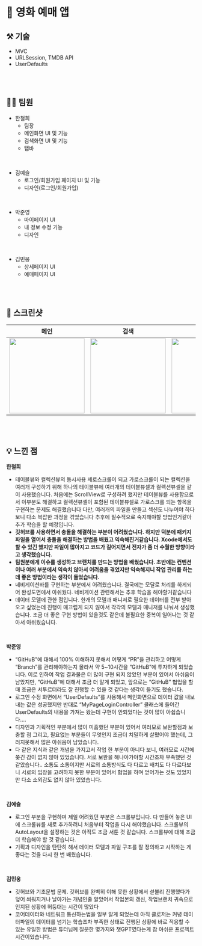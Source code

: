 # 🍿 영화 예매 앱
## ⚒️ 기술
- MVC
- URLSession, TMDB API
- UserDefaults
</br>
</br>

## 🧑‍💻 팀원
- 한철희
  - 팀장
  - 메인화면 UI 및 기능
  - 검색화면 UI 및 기능
  - 탭바
</br>

- 김예슬
  - 로그인/회원가입 페이지 UI 및 기능
  - 디자인(로그인/회원가입)
</br>

- 박준영
  - 마이페이지 UI
  - 내 정보 수정 기능
  - 디자인
</br>

- 김민웅
  - 상세페이지 UI
  - 예매페이지 UI
</br>
</br>

## 📸 스크린샷
|메인|검색|상세|예매|마이페이지|로그인|회원가입|
|:---:|:---:|:---:|:---:|:---:|:---:|:---:|
|<img src="https://github.com/user-attachments/assets/248cec75-3085-489e-a012-12ba42e1aa58" width=200>|<img src="https://github.com/user-attachments/assets/2de34c57-1cfe-475c-bc5e-de8e6a647d4b" width=200>|<img src="https://github.com/user-attachments/assets/a6bc5a83-ba50-43d3-8863-d031266fd8ea" width=200>|<img src="https://github.com/user-attachments/assets/2f53a968-9891-46b1-a74a-0bca707a5d2b" width=200>|<img src="https://github.com/user-attachments/assets/bc98b816-7d04-49f2-b050-ff0d41534637" width=200>|<img src="https://github.com/user-attachments/assets/d43cda70-34b5-443d-99ee-bcace6628f05" width=200>|<img src="https://github.com/user-attachments/assets/4b463ff9-2d08-4830-b181-37f9286da2cc" width=200>|
</br>
</br>


## 💡 느낀 점
**한철희**
- 테이블뷰와 컬렉션뷰의 동시사용 
세로스크롤이 되고 가로스크롤이 되는 컬렉션을 여러개 구성하기 위해 하나의 테이블뷰에 여러개의 테이블뷰셀과 컬렉션뷰셀을 같이 사용했습니다.
처음에는 ScrollView로 구성하려 했지만 테이블뷰를 사용함으로서 이부분도 해결하고 컬렉션뷰셀이 포함된 테이블뷰셀로 가로스크롤 되는 항목을 구현하는 문제도 해결했습니다
다만, 여러개의 파일을 만들고 섹션도 나누어야 하다보니 다소 복잡한 과정을 겪었습니다
추후에 필수적으로 숙지해야할 방법인거같아 추가 학습을 할 예정입니다.
- **깃허브를 사용하면서 충돌을 해결하는 부분이 어려웠습니다. 하지만 덕분에 패키지 파일을 열어서 충돌을 해결하는 방법을 배웠고 익숙해진거같습니다.  Xcode에서도 할 수 있긴 했지만 파일이 많아지고 코드가 길어지면서 전자가 좀 더 수월한 방향이라고 생각했습니다.**
- **팀원분에게 이슈를 생성하고 브랜치를 만드는 방법을 배웠습니다. 초반에는 컨벤션이나 여러 부분에서 익숙치 않아서 어려움을 겪었지만 익숙해지니 작업 관리를 하는 데 좋은 방법이라는 생각이 들었습니다.**
- 네비게이션바를 구현하는 부분에서 어려웠습니다. 결국에는 모달로 처리를 하게되어 완성도면에서 아쉬웠다. 네비게이션 관련해서는 추후 학습을 해야할거같습니다
- 데이터 모델에 관한 점입니다. 
한개의 모델과 매니저로 필요한 데이터를 전부 받아오고 싶었는데 진행이 매끄럽게 되지 않아서 
각각의 모델과 매니저를 나눠서 생성했습니다. 조금 더 좋은 구현 방법이 있을것도 같은데 
불필요한 중복이 일어나는 것 같아서 아쉬웠습니다.
</br>

**박준영**
- “GitHuB”에 대해서 100% 이해하지 못해서 어떻게 “PR”을 관리하고 어떻게 “Branch”를 관리해야하는지 몰라서 약 5~10시간을 “GitHuB”에 투자하게 되었습니다. 이로 인하여 작업 결과물은 더 많이 구현 되지 않았던 부분이 있어서 아쉬움이 남았지만, “GitHuB”에 대해서 조금 더 알게 되었고, 앞으로는 “GitHuB” 협업을 할 때 조금은 서투르더라도 잘 진행할 수 있을 것 같다는 생각이 들기도 했습니다.
- 로그인 수정 화면에서 “UserDefaults”를 사용해서 메인화면으로 데이터 값을 내보내는 값은 성공했지만 반대로 “MyPageLoginController” 클래스에 들어간 UserDefaults의 내용을 가져는 왔는데 구현이 안되었다는 것이 많이 아쉽습니다….
- 디자인과 기획적인 부분에서 많이 미흡했던 부분이 있어서 여러모로 보완할점과 보충할 점 그리고, 필요없는 부분들이 무엇인지 조금더 치밀하게 살폈어야 했는데, 그러지못해서 많은 아쉬움이 남았습니다.
- 다 같은 지식과 같은 개념을 가지고서 작업 한 부분이 아니다 보니, 여러모로 시간에 쫒긴 감이 없지 않아 있었습니다. 서로 보완을 해나아가야할 시간조차 부족했던 것 같았습니다.. 소통도 소통이지만 서로의 소통방식도 다 다르고 배치도 다 다르다보니 서로의 입장을 고려하지 못한 부분이 있어서 협업을 하며 얻어가는 것도 있었지만 다소 소외감도 없지 않아 있었습니다.
</br>

**김예슬**
- 로그인 부분을 구현하며 제일 어려웠던 부분은 스크롤뷰입니다. 다 만들어 놓은 UI에 스크롤뷰를 새로 추가하려니 처음부터 작업을 다시 해야했습니다. 스크롤뷰의 AutoLayout을 설정하는 것은 아직도 조금 서툰 것 같습니다. 스크롤뷰에 대해 조금 더 학습해야 할 것 같습니다.
- 기획과 디자인을 탄탄히 해서 데이터 모델과 파일 구조를 잘 정의하고 시작하는 게 좋다는 것을 다시 한 번 배웠습니다.
</br>

**김민웅**
- 깃허브와 기초문법 문제. 깃허브를 완벽히 이해 못한 상황에서 섣불리 진행했다가 덮어 씌워지거나 날아가는 개념인줄 알았어서 작업본의 갱신, 작업브랜치 귀속으로 인지된 상황에 허둥대는 시간이 많았다
- 코어데이터와 네트워크 통신하는법을 일부 알게 되었는데 아직 클로저는 커녕 데이터파일의 데이터를 넘기는 학습조차 부족한 상태로 진행된 상황에 바로 적응할 수 있는 유일한 방법은 튜터님께 질문한 몇가지와 챗GPT였다는게 참 아쉬운 프로젝트시간이었습니다.
